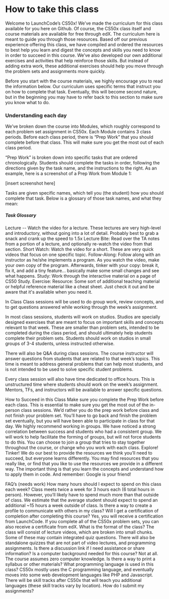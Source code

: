 # How to take this class

Welcome to LaunchCode’s CS50x! We’ve made the curriculum for this class available for you here on Github. 
Of course, the CS50x class itself and course materials are available for free through edX. 
The curriculum here is meant to guide you through those resources. 
Based off our previous experience offering this class, 
we have compiled and ordered the resources to best help you learn and digest the concepts and skills 
you need to know in order to succeed in this course. 
We’ve also developed our own additional exercises and activities that help reinforce those skills. 
But instead of adding extra work, 
these additional exercises should help you move through the problem sets and assignments more quickly. 

Before you start with the course materials, we highly encourage you to read the information below. 
Our curriculum uses specific terms that instruct you on how to complete that task. 
Eventually, this will become second nature, 
but in the beginning you may have to refer back to this section to make sure you know what to do. 

### Understanding each day

We’ve broken down the course into Modules, which roughly correspond to each problem set assignment in CS50x. 
Each Module contains 3 class periods. 
Before each class period, there is “Prep Work” that you should complete before that class. 
This will make sure you get the most out of each class period.

“Prep Work” is broken down into specific tasks that are ordered chronologically. 
Students should complete the tasks in order, following the directions given by the task name, 
and the instructions to the right. As an example, here is a screenshot of a Prep Work from Module 1:

[insert screenshot here]


Tasks are given specific names, which tell you (the student) how you should complete that task. 
Below is a glossary of those task names, and what they mean:

##### Task Glossary

Lecture -- Watch the video for a lecture. These lectures are very high-level and introductory, without going into a lot of detail. Probably best to grab a snack and crank up the speed to 1.5x
Lecture Bite: Read over the TA notes from a portion of a lecture, and optionally re-watch the video from that section.
Short Watch: Watch the video for a short. These are very quick videos that focus on one specific topic. 
Follow-Along: Follow along with an instructor as he/she implements a program. As you watch the video, make your own copy of the program. Afterwards, tinker with your copy: break it, fix it, and add a tiny feature... basically make some small changes and see what happens.
Study: Work through the interactive material on a page of CS50 Study.
Exercise:
Resource: Some sort of additional teaching material or helpful reference material like a cheat sheet. Just check it out and be aware that it's available when you need it.

In Class
Class sessions will be used to do group work, review concepts, and to get questions answered while working through the week’s assignment. 

In most class sessions, students will work on studios. Studios are specially designed exercises that are meant to focus on important skills and concepts relevant to that week. These are smaller than problem sets, intended to be completed during the class period, and should ultimately help students complete their problem sets. Students should work on studios in small groups of 3-4 students, unless instructed otherwise. 
 
There will also be Q&A during class sessions. The course instructor will answer questions from students that are related to that week’s topics. This time is meant to address general problems that can help most students, and is not intended to be used to solve specific student problems. 

Every class session will also have time dedicated to office hours. This is unstructured time where students should work on the week’s assignment. Mentors, TFs, and instructors will be available to answer specific questions. 

How to Succeed in this Class
Make sure you complete the Prep Work before each class. This is essential to make sure you get the most out of the in-person class sessions. We’d rather you do the prep work before class and not finish your problem set. You’ll have to go back and finish the problem set eventually, but you will have been able to participate in class for that day. 
We highly recommend working in groups. We have noticed a strong correlation between success and students who had a consistent group. We will work to help facilitate the forming of groups, but will not force students to do this. You can choose to join a group that tries to stay together throughout the course, or change who you work with each class. 
Explore! Tinker! We do our best to provide the resources we think you’ll need to succeed, but everyone learns differently. You may find resources that you really like, or find that you like to use the resources we provide in a different way. The important thing is that you learn the concepts and understand how to apply them in code. And remember: Google is your friend!

FAQ’s (needs work)
How many hours should I expect to spend on this class each week? Class meets twice a week for 3 hours each (6 total hours in person). However, you’ll likely have to spend much more than that outside of class. We estimate that the average student should expect to spend an additional ~15 hours a week outside of class.
Is there a way to create a profile to communicate with others in my class?
Will I get a certification of completion after completing this course? Yes, you will receive a certification from LaunchCode. If you complete all of the CS50x problem sets, you can also receive a certificate from edX. 
What is the format of the class? The class will consist of lecture videos, which are broken into small chunks. Some of these may contain integrated quiz questions. There will also be standalone quizzes that are not part of video lectures, and programming assignments.
Is there a discussion link if I need assistance or share information?
Is a computer background needed for this course? Not at all. The course assumes zero computer knowledge. 
Is there a way to print a syllabus or other materials?
What programming language is used in this class? CS50x mostly uses the C programming language, and eventually moves into some web development languages like PHP and Javascript. There will be skill tracks after CS50x that will teach you additional languages (these skill tracks vary by location). 
How do I submit my assignments?
